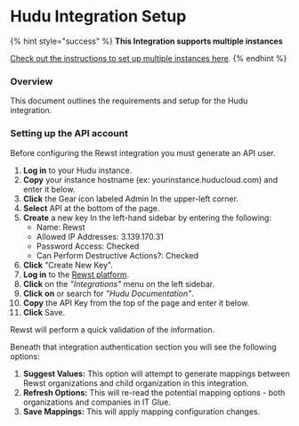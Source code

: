 # Hudu Integration Setup

{% hint style="success" %}
**This Integration supports multiple instances**

[Check out the instructions to set up multiple instances here](../../general/multi-instance-integration/multi-instance-integration-setup.md).
{% endhint %}

### Overview

This document outlines the requirements and setup for the Hudu integration.

### Setting up the API account

Before configuring the Rewst integration you must generate an API user.

1. **Log in** to your Hudu instance.
2. **Copy** your instance hostname (ex: yourinstance.huducloud.com) and enter it below.
3. **Click** the Gear icon labeled Admin In the upper-left corner.
4. **Select** API at the bottom of the page.
5. **Create** a new key In the left-hand sidebar by entering the following:
   * Name: Rewst
   * Allowed IP Addresses: 3.139.170.31
   * Password Access: Checked
   * Can Perform Destructive Actions?: Checked
6. **Click** "Create New Key".
7. **Log in** to the [Rewst platform](https://app.rewst.io).
8. **Click** on the _"Integrations"_ menu on the left sidebar.
9. **Click** **on** or search for _"Hudu Documentation"_.
10. **Copy** the API Key from the top of the page and enter it below.
11. **Click** Save.

Rewst will perform a quick validation of the information.

Beneath that integration authentication section you will see the following options:

1. **Suggest Values:** This option will attempt to generate mappings between Rewst organizations and child organization in this integration.
2. **Refresh Options:** This will re-read the potential mapping options - both organizations and companies in IT Glue.
3. **Save Mappings:** This will apply mapping configuration changes.
